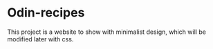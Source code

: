 # Odin-recipes
This project is a website to show with minimalist design, which will be modified later with css.

